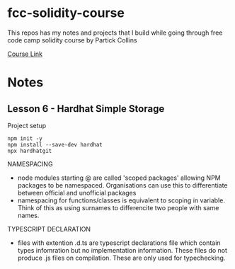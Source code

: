 # fcc-solidity-course

This repos has my notes and projects that I build while going through free code camp solidity course by Partick Collins

[Course Link](https://www.youtube.com/watch?v=gyMwXuJrbJQ)

# Notes

## Lesson 6 - Hardhat Simple Storage

Project setup

```
npm init -y
npm install --save-dev hardhat
npx hardhatgit
```

NAMESPACING

- node modules starting @ are called 'scoped packages' allowing NPM packages to be namespaced. Organisations can use this to differentiate between official and unofficial packages
- namespacing for functions/classes is equivalent to scoping in variable. Think of this as using surnames to differencite two people with same names.

TYPESCRIPT DECLARATION

- files with extention .d.ts are typescript declarations file which contain types infomration but no implementation information. These files do not produce .js files on compilation. These are only used for typechecking.
